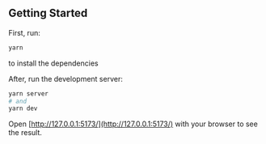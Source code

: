 ## Getting Started

First, run:

```bash
yarn
```

to install the dependencies

After, run the development server:

```bash
yarn server
# and
yarn dev
```

Open [http://127.0.0.1:5173/](http://127.0.0.1:5173/) with your browser to see the result.
